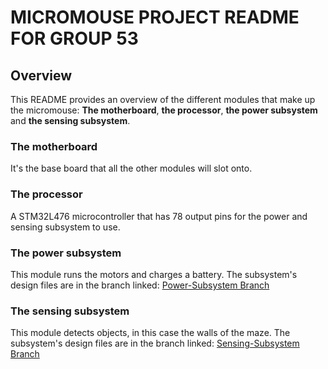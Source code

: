 # MICROMOUSE PROJECT README FOR GROUP 53

## Overview
This README provides an overview of the different modules that make up the micromouse: **The motherboard**, **the processor**, **the power subsystem** and **the sensing subsystem**.

### The motherboard
It's the base board that all the other modules will slot onto.

### The processor
A STM32L476 microcontroller that has 78 output pins for the power and sensing subsystem to use.

### The power subsystem
This module runs the motors and charges a battery.
The subsystem's design files are in the branch linked: [Power-Subsystem Branch](https://github.com/Bioserg/micromouse-project/tree/Power-Subsystem)

### The sensing subsystem
This module detects objects, in this case the walls of the maze.
The subsystem's design files are in the branch linked: [Sensing-Subsystem Branch](https://github.com/Bioserg/micromouse-project/tree/Sensing-Subsystem)

